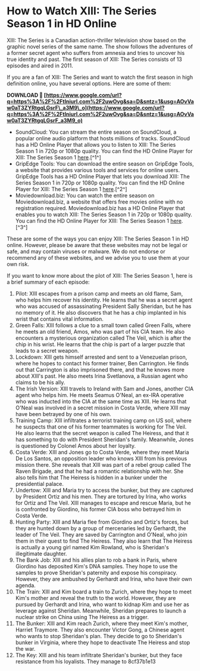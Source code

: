 
 
# How to Watch XIII: The Series Season 1 in HD Online
 
XIII: The Series is a Canadian action-thriller television show based on the graphic novel series of the same name. The show follows the adventures of a former secret agent who suffers from amnesia and tries to uncover his true identity and past. The first season of XIII: The Series consists of 13 episodes and aired in 2011.
 
If you are a fan of XIII: The Series and want to watch the first season in high definition online, you have several options. Here are some of them:
 
**DOWNLOAD 🌟 [https://www.google.com/url?q=https%3A%2F%2Ftlniurl.com%2F2uwOvg&sa=D&sntz=1&usg=AOvVaw0aT3ZYRtgqLGsrF\_a3M9\_o](https://www.google.com/url?q=https%3A%2F%2Ftlniurl.com%2F2uwOvg&sa=D&sntz=1&usg=AOvVaw0aT3ZYRtgqLGsrF_a3M9_o)**


 
- SoundCloud: You can stream the entire season on SoundCloud, a popular online audio platform that hosts millions of tracks. SoundCloud has a HD Online Player that allows you to listen to XIII: The Series Season 1 in 720p or 1080p quality. You can find the HD Online Player for XIII: The Series Season 1 [here](https://soundcloud.com/reettamaddov/hd-online-player-xiii-the-series-season-1-720p-or-108).[^1^]
- GripEdge Tools: You can download the entire season on GripEdge Tools, a website that provides various tools and services for online users. GripEdge Tools has a HD Online Player that lets you download XIII: The Series Season 1 in 720p or 1080p quality. You can find the HD Online Player for XIII: The Series Season 1 [here](https://www.gripedgetools.com/group/gripedge-tools-group/discussion/ce768e92-4f65-4e45-83d9-ea052ca23da2).[^2^]
- Moviedownload.biz: You can watch the entire season on Moviedownload.biz, a website that offers free movies online with no registration required. Moviedownload.biz has a HD Online Player that enables you to watch XIII: The Series Season 1 in 720p or 1080p quality. You can find the HD Online Player for XIII: The Series Season 1 [here](https://www.ranchosantalinahomeowners.com/wp-content/uploads/2022/07/HD_Online_Player_xiii_the_series_season_1_720p_or_108.pdf).[^3^]

These are some of the ways you can enjoy XIII: The Series Season 1 in HD online. However, please be aware that these websites may not be legal or safe, and may contain viruses or malware. We do not endorse or recommend any of these websites, and we advise you to use them at your own risk.
  
If you want to know more about the plot of XIII: The Series Season 1, here is a brief summary of each episode:

1. Pilot: XIII escapes from a prison camp and meets an old flame, Sam, who helps him recover his identity. He learns that he was a secret agent who was accused of assassinating President Sally Sheridan, but he has no memory of it. He also discovers that he has a chip implanted in his wrist that contains vital information.
2. Green Falls: XIII follows a clue to a small town called Green Falls, where he meets an old friend, Amos, who was part of his CIA team. He also encounters a mysterious organization called The Veil, which is after the chip in his wrist. He learns that the chip is part of a larger puzzle that leads to a secret weapon.
3. Lockdown: XIII gets himself arrested and sent to a Venezuelan prison, where he hopes to contact his former trainer, Ben Carrington. He finds out that Carrington is also imprisoned there, and that he knows more about XIII's past. He also meets Irina Svetlanova, a Russian agent who claims to be his ally.
4. The Irish Version: XIII travels to Ireland with Sam and Jones, another CIA agent who helps him. He meets Seamus O'Neal, an ex-IRA operative who was inducted into the CIA at the same time as XIII. He learns that O'Neal was involved in a secret mission in Costa Verde, where XIII may have been betrayed by one of his own.
5. Training Camp: XIII infiltrates a terrorist training camp on US soil, where he suspects that one of his former teammates is working for The Veil. He also learns that the secret weapon is called The Heiress, and that it has something to do with President Sheridan's family. Meanwhile, Jones is questioned by Colonel Amos about her loyalty.
6. Costa Verde: XIII and Jones go to Costa Verde, where they meet Maria De Los Santos, an opposition leader who knows XIII from his previous mission there. She reveals that XIII was part of a rebel group called The Raven Brigade, and that he had a romantic relationship with her. She also tells him that The Heiress is hidden in a bunker under the presidential palace.
7. Undertow: XIII and Maria try to access the bunker, but they are captured by President Ortiz and his men. They are tortured by Irina, who works for Ortiz and The Veil. XIII manages to escape and rescue Maria, but he is confronted by Giordino, his former CIA boss who betrayed him in Costa Verde.
8. Hunting Party: XIII and Maria flee from Giordino and Ortiz's forces, but they are hunted down by a group of mercenaries led by Gerhardt, the leader of The Veil. They are saved by Carrington and O'Neal, who join them in their quest to find The Heiress. They also learn that The Heiress is actually a young girl named Kim Rowland, who is Sheridan's illegitimate daughter.
9. The Bank Job: XIII and his allies plan to rob a bank in Paris, where Giordino has deposited Kim's DNA samples. They hope to use the samples to prove Sheridan's paternity and expose his conspiracy. However, they are ambushed by Gerhardt and Irina, who have their own agenda.
10. The Train: XIII and Kim board a train to Zurich, where they hope to meet Kim's mother and reveal the truth to the world. However, they are pursued by Gerhardt and Irina, who want to kidnap Kim and use her as leverage against Sheridan. Meanwhile, Sheridan prepares to launch a nuclear strike on China using The Heiress as a trigger.
11. The Bunker: XIII and Kim reach Zurich, where they meet Kim's mother, Harriet Traymore. They also encounter Victor Gong, a Chinese agent who wants to stop Sheridan's plan. They decide to go to Sheridan's bunker in Virginia, where they hope to deactivate The Heiress and stop the war.
12. The Key: XIII and his team infiltrate Sheridan's bunker, but they face resistance from his loyalists. They manage to 8cf37b1e13


